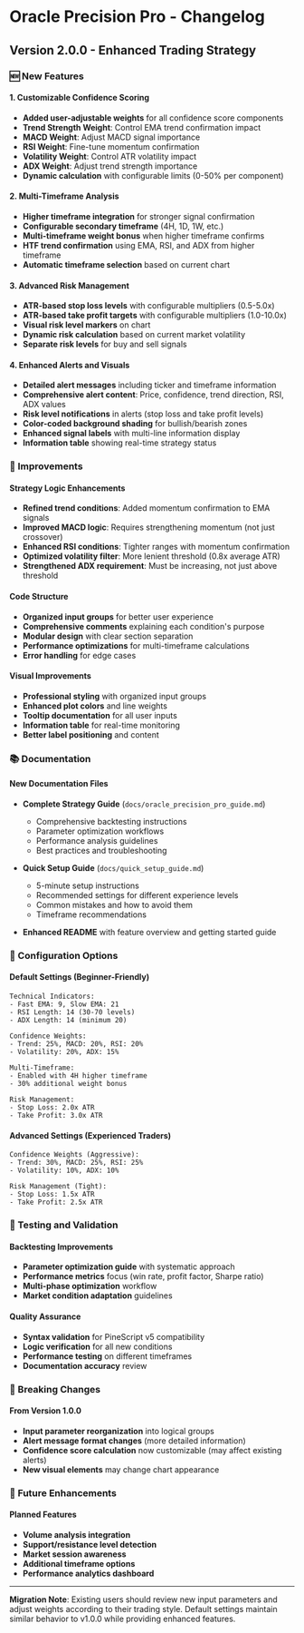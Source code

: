 # Oracle Precision Pro - Changelog

## Version 2.0.0 - Enhanced Trading Strategy

### 🆕 New Features

#### 1. Customizable Confidence Scoring
- **Added user-adjustable weights** for all confidence score components
- **Trend Strength Weight**: Control EMA trend confirmation impact
- **MACD Weight**: Adjust MACD signal importance  
- **RSI Weight**: Fine-tune momentum confirmation
- **Volatility Weight**: Control ATR volatility impact
- **ADX Weight**: Adjust trend strength importance
- **Dynamic calculation** with configurable limits (0-50% per component)

#### 2. Multi-Timeframe Analysis
- **Higher timeframe integration** for stronger signal confirmation
- **Configurable secondary timeframe** (4H, 1D, 1W, etc.)
- **Multi-timeframe weight bonus** when higher timeframe confirms
- **HTF trend confirmation** using EMA, RSI, and ADX from higher timeframe
- **Automatic timeframe selection** based on current chart

#### 3. Advanced Risk Management
- **ATR-based stop loss levels** with configurable multipliers (0.5-5.0x)
- **ATR-based take profit targets** with configurable multipliers (1.0-10.0x)
- **Visual risk level markers** on chart
- **Dynamic risk calculation** based on current market volatility
- **Separate risk levels** for buy and sell signals

#### 4. Enhanced Alerts and Visuals
- **Detailed alert messages** including ticker and timeframe information
- **Comprehensive alert content**: Price, confidence, trend direction, RSI, ADX values
- **Risk level notifications** in alerts (stop loss and take profit levels)
- **Color-coded background shading** for bullish/bearish zones
- **Enhanced signal labels** with multi-line information display
- **Information table** showing real-time strategy status

### 🔧 Improvements

#### Strategy Logic Enhancements
- **Refined trend conditions**: Added momentum confirmation to EMA signals
- **Improved MACD logic**: Requires strengthening momentum (not just crossover)
- **Enhanced RSI conditions**: Tighter ranges with momentum confirmation
- **Optimized volatility filter**: More lenient threshold (0.8x average ATR)
- **Strengthened ADX requirement**: Must be increasing, not just above threshold

#### Code Structure
- **Organized input groups** for better user experience
- **Comprehensive comments** explaining each condition's purpose
- **Modular design** with clear section separation
- **Performance optimizations** for multi-timeframe calculations
- **Error handling** for edge cases

#### Visual Improvements
- **Professional styling** with organized input groups
- **Enhanced plot colors** and line weights
- **Tooltip documentation** for all user inputs
- **Information table** for real-time monitoring
- **Better label positioning** and content

### 📚 Documentation

#### New Documentation Files
- **Complete Strategy Guide** (`docs/oracle_precision_pro_guide.md`)
  - Comprehensive backtesting instructions
  - Parameter optimization workflows
  - Performance analysis guidelines
  - Best practices and troubleshooting

- **Quick Setup Guide** (`docs/quick_setup_guide.md`)
  - 5-minute setup instructions
  - Recommended settings for different experience levels
  - Common mistakes and how to avoid them
  - Timeframe recommendations

- **Enhanced README** with feature overview and getting started guide

### 🎯 Configuration Options

#### Default Settings (Beginner-Friendly)
```
Technical Indicators:
- Fast EMA: 9, Slow EMA: 21
- RSI Length: 14 (30-70 levels)
- ADX Length: 14 (minimum 20)

Confidence Weights:
- Trend: 25%, MACD: 20%, RSI: 20%
- Volatility: 20%, ADX: 15%

Multi-Timeframe:
- Enabled with 4H higher timeframe
- 30% additional weight bonus

Risk Management:
- Stop Loss: 2.0x ATR
- Take Profit: 3.0x ATR
```

#### Advanced Settings (Experienced Traders)
```
Confidence Weights (Aggressive):
- Trend: 30%, MACD: 25%, RSI: 25%
- Volatility: 10%, ADX: 10%

Risk Management (Tight):
- Stop Loss: 1.5x ATR
- Take Profit: 2.5x ATR
```

### 🧪 Testing and Validation

#### Backtesting Improvements
- **Parameter optimization guide** with systematic approach
- **Performance metrics** focus (win rate, profit factor, Sharpe ratio)
- **Multi-phase optimization** workflow
- **Market condition adaptation** guidelines

#### Quality Assurance
- **Syntax validation** for PineScript v5 compatibility
- **Logic verification** for all new conditions
- **Performance testing** on different timeframes
- **Documentation accuracy** review

### 🚀 Breaking Changes

#### From Version 1.0.0
- **Input parameter reorganization** into logical groups
- **Alert message format changes** (more detailed information)
- **Confidence score calculation** now customizable (may affect existing alerts)
- **New visual elements** may change chart appearance

### 🔮 Future Enhancements

#### Planned Features
- **Volume analysis integration**
- **Support/resistance level detection**
- **Market session awareness**
- **Additional timeframe options**
- **Performance analytics dashboard**

---

**Migration Note**: Existing users should review new input parameters and adjust weights according to their trading style. Default settings maintain similar behavior to v1.0.0 while providing enhanced features.